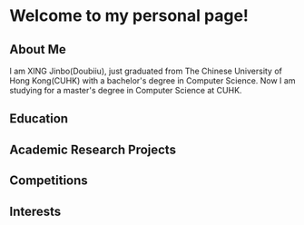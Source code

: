 # Welcome to my personal page!

## About Me

I am XING Jinbo(Doubiiu), just graduated from The Chinese University of Hong Kong(CUHK) with a bachelor's degree in Computer Science. Now I am studying for a master's degree in Computer Science at CUHK.

## Education

## Academic Research Projects

## Competitions

## Interests

<script type="text/javascript" id="clustrmaps" src="//cdn.clustrmaps.com/map_v2.js?d=ZfjB6MUuOO69KjcqGKlnk-8ghUgF5QLSxEKP0YZjTF0&cl=ffffff&w=a"></script>